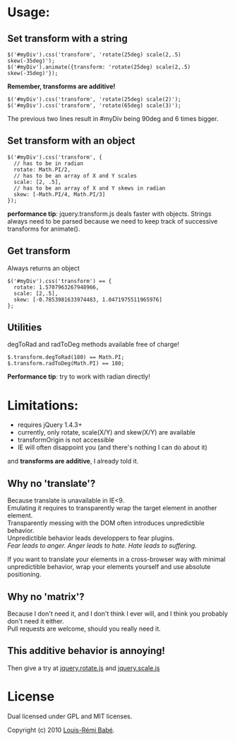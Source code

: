 Usage:
======

Set transform with a string
---------------------------

    $('#myDiv').css('transform', 'rotate(25deg) scale(2,.5) skew(-35deg)');
    $('#myDiv').animate({transform: 'rotate(25deg) scale(2,.5) skew(-35deg)'});

**Remember, transforms are additive!**

    $('#myDiv').css('transform', 'rotate(25deg) scale(2)');
    $('#myDiv').css('transform', 'rotate(65deg) scale(3)');

The previous two lines result in #myDiv being 90deg and 6 times bigger.

Set transform with an object
----------------------------

    $('#myDiv').css('transform', {
      // has to be in radian
      rotate: Math.PI/2,
      // has to be an array of X and Y scales
      scale: [2, .5],
      // has to be an array of X and Y skews in radian
      skew: [-Math.PI/4, Math.PI/3]
    });

**performance tip**: jquery.transform.js deals faster with objects. 
Strings always need to be parsed because we need to keep track of successive transforms for animate().

Get transform
-------------

Always returns an object

    $('#myDiv').css('transform') == {
      rotate: 1.5707963267948966,
      scale: [2,.5],
      skew: [-0.7853981633974483, 1.0471975511965976]
    };

Utilities
---------

degToRad and radToDeg methods available free of charge!

    $.transform.degToRad(180) == Math.PI;
    $.transform.radToDeg(Math.PI) == 180;

**Performance tip**: try to work with radian directly!

Limitations:
============

- requires jQuery 1.4.3+
- currently, only rotate, scale(X/Y) and skew(X/Y) are available 
- transformOrigin is not accessible
- IE will often disappoint you (and there's nothing I can do about it)

and **transforms are additive**, I already told it.

Why no 'translate'?
-------------------

Because translate is unavailable in IE<9.  
Emulating it requires to transparently wrap the target element in another element.  
Transparently messing with the DOM often introduces unpredictible behavior.  
Unpredictible behavior leads developpers to fear plugins.  
*Fear leads to anger. Anger leads to hate. Hate leads to suffering.*

If you want to translate your elements in a cross-browser way with minimal unpredictible behavior, wrap your elements yourself and use absolute positioning.

Why no 'matrix'?
----------------

Because I don't need it, and I don't think I ever will, and I think you probably don't need it either.   
Pull requests are welcome, should you really need it.

This additive behavior is annoying!
-----------------------------------

Then give a try at [jquery.rotate.js](https://github.com/lrbabe/jquery.rotate.js) and [jquery.scale.js](https://github.com/lrbabe/jquery.scale.js)

License
=======

Dual licensed under GPL and MIT licenses.

Copyright (c) 2010 [Louis-Rémi Babé](http://twitter.com/louis_remi).